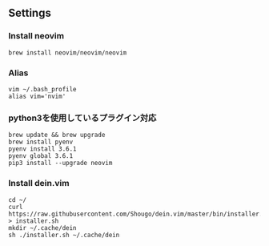 ## Settings
### Install neovim
```
brew install neovim/neovim/neovim
```

### Alias
```
vim ~/.bash_profile
alias vim='nvim'
```

### python3を使用しているプラグイン対応
```
brew update && brew upgrade
brew install pyenv
pyenv install 3.6.1
pyenv global 3.6.1
pip3 install --upgrade neovim
```

### Install dein.vim
```
cd ~/
curl https://raw.githubusercontent.com/Shougo/dein.vim/master/bin/installer.sh > installer.sh
mkdir ~/.cache/dein
sh ./installer.sh ~/.cache/dein
```
